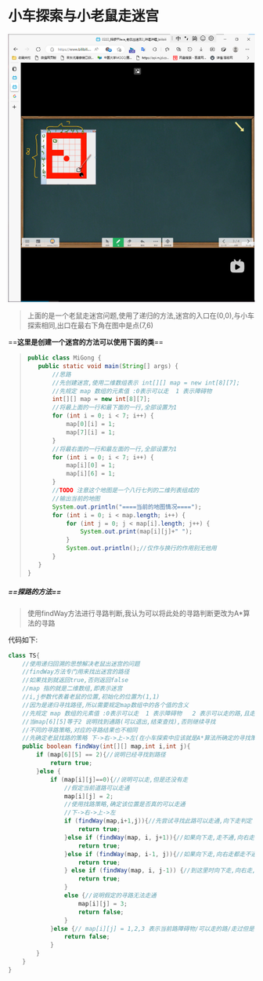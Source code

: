 # 小车探索与小老鼠走迷宫

![image-20230426081729009](image-20230426081729009.png)

>上面的是一个老鼠走迷宫问题,使用了递归的方法,迷宫的入口在(0,0),与小车探索相同,出口在最右下角在图中是点(7,6)



==**这里是创建一个迷宫的方法可以使用下面的类**==

>```java
>public class MiGong {
>    public static void main(String[] args) {
>        //思路
>        //先创建迷宫,使用二维数组表示 int[][] map = new int[8][7];
>        //先规定 map 数组的元素值 :0表示可以走  1 表示障碍物
>        int[][] map = new int[8][7];
>        //将最上面的一行和最下面的一行,全部设置为1
>        for (int i = 0; i < 7; i++) {
>            map[0][i] = 1;
>            map[7][i] = 1;
>        }
>        //将最右面的一行和最左面的一行,全部设置为1
>        for (int i = 0; i < 7; i++) {
>            map[i][0] = 1;
>            map[i][6] = 1;
>        }
>        //TODO 注意这个地图是一个八行七列的二维列表组成的
>        //输出当前的地图
>        System.out.println("====当前的地图情况====");
>        for (int i = 0; i < map.length; i++) {
>            for (int j = 0; j < map[i].length; j++) {
>                System.out.print(map[i][j]+" ");
>            }
>            System.out.println();//仅作与换行的作用别无他用
>        }
>    }
>}
>```
>
>



##### ==探路的方法==

>使用findWay方法进行寻路判断,我认为可以将此处的寻路判断更改为A*算法的寻路

代码如下:
```java
class TS{
    //使用递归回溯的思想解决老鼠出迷宫的问题
    //findWay方法专门用来找出迷宫的路径
    //如果找到就返回true,否则返回false
    //map 指的就是二维数组,即表示迷宫
    //i,j参数代表着老鼠的位置,初始化的位置为(1,1)
    //因为是递归寻找路径,所以需要规定map数组中的各个值的含义
    //先规定 map 数组的元素值 :0表示可以走  1 表示障碍物   2 表示可以走的路,且走过   3 表示走过,但是走不通的死路
    //当map[6][5]等于2 说明找到通路(可以退出,结束查找),否则继续寻找
    //不同的寻路策略,对应的寻路结果也不相同
    //先确定老鼠找路的策略 下->右->上->左(在小车探索中应该就是A*算法所确定的寻找策略)
    public boolean findWay(int[][] map,int i,int j){
        if (map[6][5] == 2){//说明已经寻找到路径
            return true;
        }else {
            if (map[i][j]==0){//说明可以走,但是还没有走
                //假定当前道路可以走通
                map[i][j] = 2;
                //使用找路策略,确定该位置是否真的可以走通
                //下->右->上->左
                if (findWay(map,i+1,j)){//先尝试寻找此路可以走通,向下走判定
                    return true;
                }else if (findWay(map, i, j+1)){//如果向下走,走不通,向右走判定
                    return true;
                }else if (findWay(map, i-1, j)){//如果向下走,向右走都走不通,那么尝试向上走
                    return true;
                } else if (findWay(map, i, j-1)) {//到这里时向下走,向右走,向上走都走不通,所以开始尝试向左走
                    return true;
                }
                else {//说明假定的寻路无法走通
                    map[i][j] = 3;
                    return false;
                }
            }else {// map[i][j] = 1,2,3 表示当前路障碍物/可以走的路/走过但是不通的死路
                return false;
            }
        }
    }
}

```

